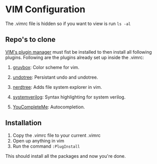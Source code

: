 # VIM Configuration
The .vimrc file is hidden so if you want to view is run `ls -al`

## Repo's to clone
[VIM's plugin manager](https://github.com/junegunn/vim-plug) must fist be
installed to then install all following plugins. Following are the plugins
already set up inside the .vimrc:

1. [gruvbox](https://github.com/morhetz/gruvbox.git): Color scheme for vim.

2. [undotree](https://github.com/mbbill/undotree.git): Persistant undo and
undotree.

3. [nerdtree](https://github.com/preservim/nerdtree): Adds file system explorer
in vim.

3. [systemverilog](https://github.com/nachumk/systemverilog.vim.git): Syntax
highlighting for system verilog.

4. [YouCompleteMe](https://github.com/ycm-core/YouCompleteMe.git): Autocompletion.

## Installation
1. Copy the .vimrc file to your current .vimrc
2. Open up anything in vim
3. Run the command `:PlugInstall`

This should install all the packages and now you're done.

